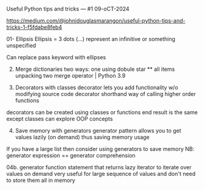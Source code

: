 Useful Python tips and tricks — #1
09-oCT-2024

https://medium.com/@johnidouglasmarangon/useful-python-tips-and-tricks-1-f5fdabe8feb4


01- Ellipsis
Ellipsis = 3 dots (...)
represent an infinitive or something unspecified

Can replace pass keyword with ellipses


02. Merge dictionaries
two ways:
one using dobule star **    all items unpacking
two merge operator |        Python 3.9


03. Decorators with classes
decorator lets you add functionality w/o modifying source code
decorator shorthand way of calling higher order functions

decorators can be created using classes or functions
end result is the same except classes can explore OOP concepts


04. Save memory with generators
generator pattern allows you to get values lazily (on demand)
thus saving memory usage

If you have a large list then consider using generators to save memory
NB:
generator expression == generator comprehension

04b. generator function
statement that returns lazy iterator to iterate over values on demand
very useful for large sequence of values and don't need to store them all in memory

